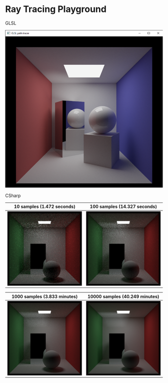 # Ray Tracing Playground

GLSL

<img src="https://github.com/Guo-Haowei/RayTracing/blob/master/images/final-image.png">

CSharp

| 10 samples (1.472 seconds)  | 100 samples (14.327 seconds) |
| --------- | ------------- |
| <img src="https://github.com/Guo-Haowei/RayTracing/blob/master/images/cornell-box-10-samples.png" width="256"> | <img src="https://github.com/Guo-Haowei/RayTracing/blob/master/images/cornell-box-100-samples.png" width="256"> |

| 1000 samples (3.833 minutes)  | 10000 samples (40.249 minutes) |
| --------- | ------------- |
| <img src="https://github.com/Guo-Haowei/RayTracing/blob/master/images/cornell-box-1000-samples.png" width="256"> | <img src="https://github.com/Guo-Haowei/RayTracing/blob/master/images/cornell-box-10000-samples.png" width="256"> |
